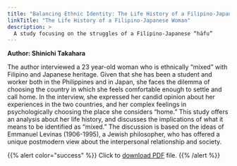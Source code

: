 ```yaml
---
title: "Balancing Ethnic Identity: The Life History of a Filipino-Japanese Woman"
linkTitle: "The Life History of a Filipino-Japanese Woman"
description: >
  A study focusing on the struggles of a Filipino-Japanese “hāfu”
---
```

**Author: Shinichi Takahara**

The author interviewed a 23 year-old woman who is ethnically “mixed” with Filipino and Japanese heritage. Given that she has been a student and worker both in the Philippines and in Japan, she faces the dilemma of choosing the country in which she feels comfortable enough to settle and call home. In the interview, she expressed her candid opinion about her experiences in the two countries, and her complex feelings in psychologically choosing the place she considers “home.” This study offers an analysis about her life history, and discusses the implications of what it means to be identified as “mixed.” The discussion is based on the ideas of Emmanuel Levinas (1906-1995), a Jewish philosopher, who has offered a unique postmodern view about the interpersonal relationship and society.

{{% alert color="success" %}}
Click to [download PDF](https://timog.org/static/pdf/life-history-of-filipino-japanese-woman.pdf) file.
{{% /alert %}}

